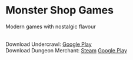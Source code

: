 
<h1>Monster Shop Games</h1>
Modern games with nostalgic flavour<br><br>

Download Undercrawl: <a href="https://play.google.com/store/apps/details?id=com.MonsterShop.Undercrawl&hl=en_US">Google Play</a> <br>
Download Dungeon Merchant: <a href="https://store.steampowered.com/app/2261940/Dungeon_Merchant/">Steam</a>
<a href="https://play.google.com/store/apps/details?id=com.MonsterShopGames.DungeonMerchant">Google Play</a>
